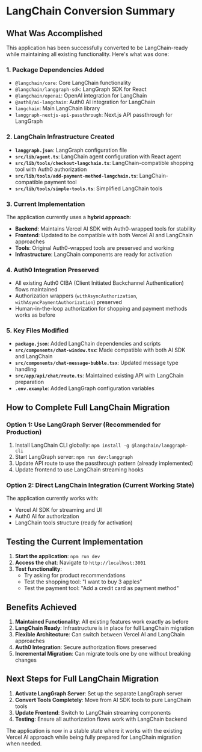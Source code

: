 # LangChain Conversion Summary

## What Was Accomplished

This application has been successfully converted to be LangChain-ready while maintaining all existing functionality. Here's what was done:

### 1. Package Dependencies Added

- `@langchain/core`: Core LangChain functionality
- `@langchain/langgraph-sdk`: LangGraph SDK for React
- `@langchain/openai`: OpenAI integration for LangChain
- `@auth0/ai-langchain`: Auth0 AI integration for LangChain
- `langchain`: Main LangChain library
- `langgraph-nextjs-api-passthrough`: Next.js API passthrough for LangGraph

### 2. LangChain Infrastructure Created

- **`langgraph.json`**: LangGraph configuration file
- **`src/lib/agent.ts`**: LangChain agent configuration with React agent
- **`src/lib/tools/checkout-langchain.ts`**: LangChain-compatible shopping tool with Auth0 authorization
- **`src/lib/tools/add-payment-method-langchain.ts`**: LangChain-compatible payment tool
- **`src/lib/tools/simple-tools.ts`**: Simplified LangChain tools

### 3. Current Implementation

The application currently uses a **hybrid approach**:

- **Backend**: Maintains Vercel AI SDK with Auth0-wrapped tools for stability
- **Frontend**: Updated to be compatible with both Vercel AI and LangChain approaches
- **Tools**: Original Auth0-wrapped tools are preserved and working
- **Infrastructure**: LangChain components are ready for activation

### 4. Auth0 Integration Preserved

- All existing Auth0 CIBA (Client Initiated Backchannel Authentication) flows maintained
- Authorization wrappers (`withAsyncAuthorization`, `withAsyncPaymentAuthorization`) preserved
- Human-in-the-loop authorization for shopping and payment methods works as before

### 5. Key Files Modified

- **`package.json`**: Added LangChain dependencies and scripts
- **`src/components/chat-window.tsx`**: Made compatible with both AI SDK and LangChain
- **`src/components/chat-message-bubble.tsx`**: Updated message type handling
- **`src/app/api/chat/route.ts`**: Maintained existing API with LangChain preparation
- **`.env.example`**: Added LangGraph configuration variables

## How to Complete Full LangChain Migration

### Option 1: Use LangGraph Server (Recommended for Production)

1. Install LangChain CLI globally: `npm install -g @langchain/langgraph-cli`
2. Start LangGraph server: `npm run dev:langgraph`
3. Update API route to use the passthrough pattern (already implemented)
4. Update frontend to use LangChain streaming hooks

### Option 2: Direct LangChain Integration (Current Working State)

The application currently works with:

- Vercel AI SDK for streaming and UI
- Auth0 AI for authorization
- LangChain tools structure (ready for activation)

## Testing the Current Implementation

1. **Start the application**: `npm run dev`
2. **Access the chat**: Navigate to `http://localhost:3001`
3. **Test functionality**:
   - Try asking for product recommendations
   - Test the shopping tool: "I want to buy 3 apples"
   - Test the payment tool: "Add a credit card as payment method"

## Benefits Achieved

1. **Maintained Functionality**: All existing features work exactly as before
2. **LangChain Ready**: Infrastructure is in place for full LangChain migration
3. **Flexible Architecture**: Can switch between Vercel AI and LangChain approaches
4. **Auth0 Integration**: Secure authorization flows preserved
5. **Incremental Migration**: Can migrate tools one by one without breaking changes

## Next Steps for Full LangChain Migration

1. **Activate LangGraph Server**: Set up the separate LangGraph server
2. **Convert Tools Completely**: Move from AI SDK tools to pure LangChain tools
3. **Update Frontend**: Switch to LangChain streaming components
4. **Testing**: Ensure all authorization flows work with LangChain backend

The application is now in a stable state where it works with the existing Vercel AI approach while being fully prepared for LangChain migration when needed.
